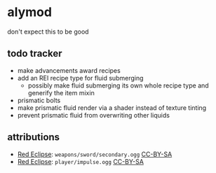 # alymod

don't expect this to be good

## todo tracker

- make advancements award recipes
- add an REI recipe type for fluid submerging
  - possibly make fluid submerging its own whole recipe type and generify the item mixin
- prismatic bolts
- make prismatic fluid render via a shader instead of texture tinting
- prevent prismatic fluid from overwriting other liquids

## attributions

- [Red Eclipse](https://redeclipse.net): `weapons/sword/secondary.ogg` [CC-BY-SA](https://creativecommons.org/licenses/by-sa/4.0/)
- [Red Eclipse](https://redeclipse.net): `player/impulse.ogg` [CC-BY-SA](https://creativecommons.org/licenses/by-sa/4.0/)
